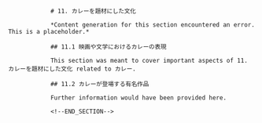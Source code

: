
                # 11. カレーを題材にした文化
                
                *Content generation for this section encountered an error. This is a placeholder.*
                
                ## 11.1 映画や文学におけるカレーの表現
                
                This section was meant to cover important aspects of 11. カレーを題材にした文化 related to カレー.
                
                ## 11.2 カレーが登場する有名作品
                
                Further information would have been provided here.
                
                <!--END_SECTION-->
                